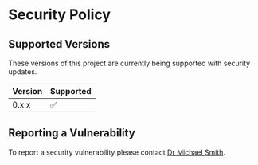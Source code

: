 # Security Policy

## Supported Versions

These versions of this project are currently being supported with security updates.

| Version | Supported          |
| ------- | ------------------ |
| 0.x.x   | :white_check_mark: |

## Reporting a Vulnerability

To report a security vulnerability please contact [Dr Michael Smith](https://www.sheffield.ac.uk/dcs/people/academic/michael-smith).

